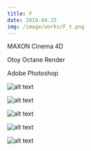 ```yaml
---
title: F
date: 2019.04.25
img: /image/works/F_t.png
---
```


MAXON Cinema 4D

Otoy Octane Render

Adobe Photoshop


![alt text](http://drive.google.com/uc?export=view&id=1wlvv1cfYod_OW6oBBMsHbp5QPXY1mVKt)

![alt text](http://drive.google.com/uc?export=view&id=17-EiCWVD0L-uYkGeIsj5z1yFYBXpHiBl)

![alt text](http://drive.google.com/uc?export=view&id=1GYpv7w757zc3-kjE_v4t_P89s4p4AGAK)

![alt text](http://drive.google.com/uc?export=view&id=1XaNbvsuMumWQiwuY4yfu1kXQ2yrCHsV-)

![alt text](http://drive.google.com/uc?export=view&id=1x4DL3-M0IlXwwXYzUGeLvMvlxp1-su6N)
